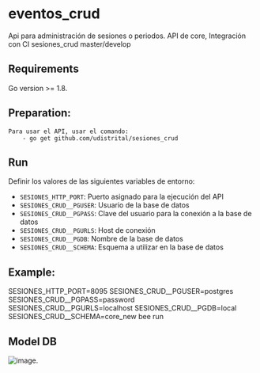 # eventos_crud
Api para administración de sesiones o periodos.
API de core, Integración con CI
sesiones_crud master/develop
 ## Requirements
Go version >= 1.8.
 ## Preparation:
    Para usar el API, usar el comando:
        - go get github.com/udistrital/sesiones_crud
 ## Run
 Definir los valores de las siguientes variables de entorno:
  - `SESIONES_HTTP_PORT`: Puerto asignado para la ejecución del API
 - `SESIONES_CRUD__PGUSER`: Usuario de la base de datos
 - `SESIONES_CRUD__PGPASS`: Clave del usuario para la conexión a la base de datos  
 - `SESIONES_CRUD__PGURLS`: Host de conexión
 - `SESIONES_CRUD__PGDB`: Nombre de la base de datos
 - `SESIONES_CRUD__SCHEMA`: Esquema a utilizar en la base de datos
 ## Example:
SESIONES_HTTP_PORT=8095 SESIONES_CRUD__PGUSER=postgres SESIONES_CRUD__PGPASS=password SESIONES_CRUD__PGURLS=localhost SESIONES_CRUD__PGDB=local SESIONES_CRUD__SCHEMA=core_new bee run
 ## Model DB
![image](https://github.com/udistrital/sesiones_crud/blob/develop/modelo_sesiones_crud.png).
